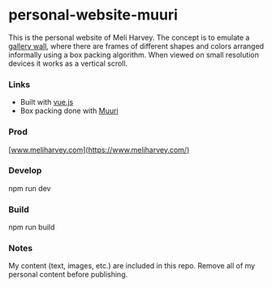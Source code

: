 # personal-website-muuri

This is the personal website of Meli Harvey. The concept is to emulate a [gallery wall](https://www.washingtonpost.com/lifestyle/home/gallery-walls-the-evolving-art-of-nailing-it/2019/05/06/e9c97026-524b-11e9-8d28-f5149e5a2fda_story.html), where there are frames of different shapes and colors arranged informally using a box packing algorithm. When viewed on small resolution devices it works as a vertical scroll.

### Links
* Built with [vue.js](https://vuejs.org/)
* Box packing done with [Muuri](https://haltu.github.io/muuri/)

### Prod
[www.meliharvey.com](https://www.meliharvey.com/)

### Develop
npm run dev

### Build
npm run build

### Notes
My content (text, images, etc.) are included in this repo. Remove all of my personal content before publishing.
